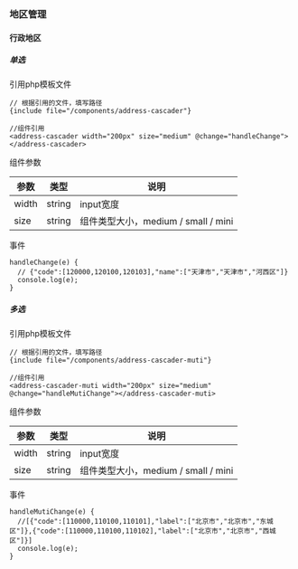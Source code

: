 ### 地区管理

#### 行政地区
##### 单选
引用php模板文件
```
// 根据引用的文件，填写路径
{include file="/components/address-cascader"}

//组件引用 
<address-cascader width="200px" size="medium" @change="handleChange"></address-cascader>
```
组件参数

|参数|类型|说明|
|---|---|---|
|width|string|input宽度|
|size|string|组件类型大小，medium / small / mini|

事件

```
handleChange(e) {
  // {"code":[120000,120100,120103],"name":["天津市","天津市","河西区"]}
  console.log(e);
}
```

##### 多选

引用php模板文件
```
// 根据引用的文件，填写路径
{include file="/components/address-cascader-muti"}

//组件引用 
<address-cascader-muti width="200px" size="medium" @change="handleMutiChange"></address-cascader-muti>
```
组件参数

|参数|类型|说明|
|---|---|---|
|width|string|input宽度|
|size|string|组件类型大小，medium / small / mini|

事件

```
handleMutiChange(e) {
  //[{"code":[110000,110100,110101],"label":["北京市","北京市","东城区"]},{"code":[110000,110100,110102],"label":["北京市","北京市","西城区"]}]
  console.log(e);
}
```

